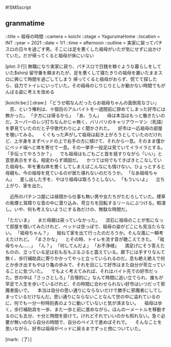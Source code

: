 #!SMSscript

## granmatime

::title = 祖母の時間
::camera = koichi
::stage = YagurumaHome
::location = INT
::year = 2021
::date = 1/1
::time = afternoon
::outline = 実家に戻ってパチスロの日々を過ごす男。そこには足を悪くした祖母がいたが気にせずに出かけていた。だが帰ってくると祖母が床にいない

[plot:３行]
無職になり実家に戻り、パチスロで日銭を稼ぐような暮らしをしていた$shinji
留守番を頼まれたが、足を悪くして寝たきりの祖母を置いたままスロに興じて時間を過ごしてしまう
帰ってくると祖母がおらず、慌てて探したら、自力でトイレにいっていた。その祖母のじりじりとしか動かない時間でもがんばる姿に考えを改める

[koichi:be:]
[:draw:]
「どうせ暇なんだったらお祖母ちゃんの面倒見なさい」
　否、という権利は、十個目のアルバイトを一週間前に辞めてしまった好市には無かった。
「夕方には帰るから」
「あ、うん」
　母は本当はもっと働きたいのだ。スーパーのレジ打ちなんかじゃ無く、バリバリのキャリアウーマン（死語）を夢見ていたのだと子守歌代わりによく聞かされた。
　好市は一応祖母の部屋を覗いてみる。
　くぐもった声がして祖母は起き上がろうとしていたのだけれど、上半身をまずベッドの上で右手の方に傾けて、それから一息。そのまま僅かにベッド端へと体を寄せて一息。その一挙手一投足は見ていてイライラとする。
「手伝ってやろうか？」
　でも祖母はもごもごと首を揺すりながら「いい」と意思表示をする。相変わらず頑固だ。
　かつては何でもてきぱきとこなしていた祖母も、年を重ね体を悪くしてしまえばこんなにも情けない。ひょっとすると母親も、今の祖母を見ているのが居た堪れないのだろうか。
「なあ祖母ちゃん」
　差し出した手を、やはり祖母は取ろうとしない。
「もういいよ」
　立ち上がり、家を出た。

　近所のパチンコ屋には昼間から仕事も無い男や女たちがたむろしていた。煙草の紫煙と耳障りな音の中に潜り込み、苛立ちを回転するリールにぶつける。暇潰し。いや、何も考えないようにする為だけの、無駄な時間だ。

「ただいま」
　まだ母親は戻っていなかった。
　流石に祖母のことが気になって部屋を覗いてみたけれど、ベッドは空っぽで、祖母の姿がどこにも見当たらない。
「祖母ちゃん？」
　拗ねて家を出て行ったのだろうか。そんな風に一瞬考えたけれど。
「まさかな」
　とその時、トイレを流す音が聴こえてきた。
「祖母ちゃん……」
「ん？」
「何してんだよ」
「お不浄様」
　満足げにそう答えたものの、立っている足は右も左もぷるぷると震えている。廊下には手すりなんて無く、歩行補助具に寄りかかってやっと立っていられるのだ。息も絶え絶えで何とか歩き出すもやはり亀の歩みで、それを目にして好市はまた自分が苛立っていることに気づいた。
　でもよく考えてみれば、それはバイト先での好市だった。世の中は「さっさとしろ」「合理的に」なんて時間に追い立てられ、誰もが早足で人生を歩いているけれど、その時間に合わせられない好市はいつだって邪魔者扱いで。
　本当は自分の思い通りにならないだけで勝手に邪魔者にしてしまっているだけなんだ。思い通りにならないことなんて世の中に溢れているのに、何でも一分一秒時刻表のように動いていないと気が済まない。
　祖母は歩く。歩行補助具を一歩、また一歩と前に進めながら。ほんの一メートルを移動するのにも五分、十分と時間を掛けて。けれどそれでいいのかも知れない。急ぐ必要が無いのなら自分の時間で、自分のペイスで進めばそれで。
　そんなことを思いながら、好市は祖母がベッドに戻るまでずっと傍についていた。

[mark:（了）]
